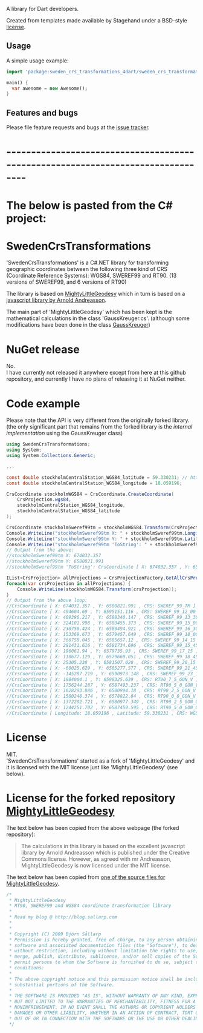 A library for Dart developers.

Created from templates made available by Stagehand under a BSD-style
[license](https://github.com/dart-lang/stagehand/blob/master/LICENSE).

## Usage

A simple usage example:

```dart
import 'package:sweden_crs_transformations_4dart/sweden_crs_transformations_4dart.dart';

main() {
  var awesome = new Awesome();
}
```

## Features and bugs

Please file feature requests and bugs at the [issue tracker][tracker].

[tracker]: http://example.com/issues/replaceme
# --------------------------------------------------------------------------------
# The below is pasted from the C# project:
# SwedenCrsTransformations
'SwedenCrsTransformations' is a C#.NET library for transforming geographic coordinates between the following three kind of CRS (Coordinate Reference Systems): WGS84, SWEREF99 and RT90.
(13 versions of SWEREF99, and 6 versions of RT90)

The library is based on [MightyLittleGeodesy](https://github.com/bjornsallarp/MightyLittleGeodesy/) which in turn is based on a [javascript library by Arnold Andreasson](http://latlong.mellifica.se/).

The main part of 'MightyLittleGeodesy' which has been kept is the mathematical calculations in the class 'GaussKreuger.cs'.
(although some modifications have been done in the class [GaussKreuger](https://github.com/TomasJohansson/sweden_crs_transformations/blob/csharpe_SwedenCrsTransformations/SwedenCrsTransformations/MightyLittleGeodesy/Classes/GaussKreuger.cs))

# NuGet release

No.  
I have currently not released it anywhere except from here at this github repository, and currently I have no plans of releasing it at NuGet neither.  

# Code example
Please note that the API is very different from the originally forked library.  
(the only significant part that remains from the forked library is the *internal implementation* using the GaussKreuger class)
```C#
using SwedenCrsTransformations;
using System;
using System.Collections.Generic;

...

const double stockholmCentralStation_WGS84_latitude = 59.330231; // https://kartor.eniro.se/m/XRCfh
const double stockholmCentralStation_WGS84_longitude = 18.059196;

CrsCoordinate stockholmWGS84 = CrsCoordinate.CreateCoordinate(
    CrsProjection.wgs84,
    stockholmCentralStation_WGS84_longitude,
    stockholmCentralStation_WGS84_latitude
);

CrsCoordinate stockholmSweref99tm = stockholmWGS84.Transform(CrsProjection.sweref_99_tm);
Console.WriteLine("stockholmSweref99tm X: " + stockholmSweref99tm.LongitudeX);
Console.WriteLine("stockholmSweref99tm Y: " + stockholmSweref99tm.LatitudeY);
Console.WriteLine("stockholmSweref99tm 'ToString': " + stockholmSweref99tm.ToString());
// Output from the above:
//stockholmSweref99tm X: 674032.357
//stockholmSweref99tm Y: 6580821.991
//stockholmSweref99tm 'ToString': CrsCoordinate [ X: 674032.357 , Y: 6580821.991 , CRS: SWEREF_99_TM ]

IList<CrsProjection> allProjections = CrsProjectionFactory.GetAllCrsProjections();
foreach(var crsProjection in allProjections) {
    Console.WriteLine(stockholmWGS84.Transform(crsProjection));
}
// Output from the above loop:
//CrsCoordinate [ X: 674032.357 , Y: 6580821.991 , CRS: SWEREF_99_TM ]
//CrsCoordinate [ X: 494604.69 , Y: 6595151.116 , CRS: SWEREF_99_12_00 ]
//CrsCoordinate [ X: 409396.217 , Y: 6588340.147 , CRS: SWEREF_99_13_30 ]
//CrsCoordinate [ X: 324101.998 , Y: 6583455.373 , CRS: SWEREF_99_15_00 ]
//CrsCoordinate [ X: 238750.424 , Y: 6580494.921 , CRS: SWEREF_99_16_30 ]
//CrsCoordinate [ X: 153369.673 , Y: 6579457.649 , CRS: SWEREF_99_18_00 ]
//CrsCoordinate [ X: 366758.045 , Y: 6585657.12 , CRS: SWEREF_99_14_15 ]
//CrsCoordinate [ X: 281431.616 , Y: 6581734.696 , CRS: SWEREF_99_15_45 ]
//CrsCoordinate [ X: 196061.94 , Y: 6579735.93 , CRS: SWEREF_99_17_15 ]
//CrsCoordinate [ X: 110677.129 , Y: 6579660.051 , CRS: SWEREF_99_18_45 ]
//CrsCoordinate [ X: 25305.238 , Y: 6581507.028 , CRS: SWEREF_99_20_15 ]
//CrsCoordinate [ X: -60025.629 , Y: 6585277.577 , CRS: SWEREF_99_21_45 ]
//CrsCoordinate [ X: -145287.219 , Y: 6590973.148 , CRS: SWEREF_99_23_15 ]
//CrsCoordinate [ X: 1884004.1 , Y: 6598325.639 , CRS: RT90_7_5_GON_V ]
//CrsCoordinate [ X: 1756244.287 , Y: 6587493.237 , CRS: RT90_5_0_GON_V ]
//CrsCoordinate [ X: 1628293.886 , Y: 6580994.18 , CRS: RT90_2_5_GON_V ]
//CrsCoordinate [ X: 1500248.374 , Y: 6578822.84 , CRS: RT90_0_0_GON_V ]
//CrsCoordinate [ X: 1372202.721 , Y: 6580977.349 , CRS: RT90_2_5_GON_O ]
//CrsCoordinate [ X: 1244251.702 , Y: 6587459.595 , CRS: RT90_5_0_GON_O ]
//CrsCoordinate [ Longitude: 18.059196 , Latitude: 59.330231 , CRS: WGS84 ]
```

# License

MIT.   
'SwedenCrsTransformations' started as a fork of 'MightyLittleGeodesy' and it is licensed with the MIT license just like 'MightyLittleGeodesy' (see below).

# License for the forked repository [MightyLittleGeodesy](https://github.com/bjornsallarp/MightyLittleGeodesy/)

The text below has been copied from the above webpage (the forked repository):
> The calculations in this library is based on the excellent javascript library by Arnold Andreasson which is published under the Creative Commons license. However, as agreed with mr Andreasson, MightyLittleGeodesy is now licensed under the MIT license.

The text below has been copied from [one of the source files for MightyLittleGeodesy](https://github.com/bjornsallarp/MightyLittleGeodesy/blob/83491fc6e7454f5d90d792610b317eca7a332334/MightyLittleGeodesy/Classes/GaussKreuger.cs).
```C#
/*
 * MightyLittleGeodesy 
 * RT90, SWEREF99 and WGS84 coordinate transformation library
 * 
 * Read my blog @ http://blog.sallarp.com
 * 
 * 
 * Copyright (C) 2009 Björn Sållarp
 * Permission is hereby granted, free of charge, to any person obtaining a copy of this 
 * software and associated documentation files (the "Software"), to deal in the Software 
 * without restriction, including without limitation the rights to use, copy, modify, 
 * merge, publish, distribute, sublicense, and/or sell copies of the Software, and to 
 * permit persons to whom the Software is furnished to do so, subject to the following 
 * conditions:
 * 
 * The above copyright notice and this permission notice shall be included in all copies or 
 * substantial portions of the Software.
 * 
 * THE SOFTWARE IS PROVIDED "AS IS", WITHOUT WARRANTY OF ANY KIND, EXPRESS OR IMPLIED, INCLUDING 
 * BUT NOT LIMITED TO THE WARRANTIES OF MERCHANTABILITY, FITNESS FOR A PARTICULAR PURPOSE AND 
 * NONINFRINGEMENT. IN NO EVENT SHALL THE AUTHORS OR COPYRIGHT HOLDERS BE LIABLE FOR ANY CLAIM, 
 * DAMAGES OR OTHER LIABILITY, WHETHER IN AN ACTION OF CONTRACT, TORT OR OTHERWISE, ARISING FROM, 
 * OUT OF OR IN CONNECTION WITH THE SOFTWARE OR THE USE OR OTHER DEALINGS IN THE SOFTWARE.
 */
 ```